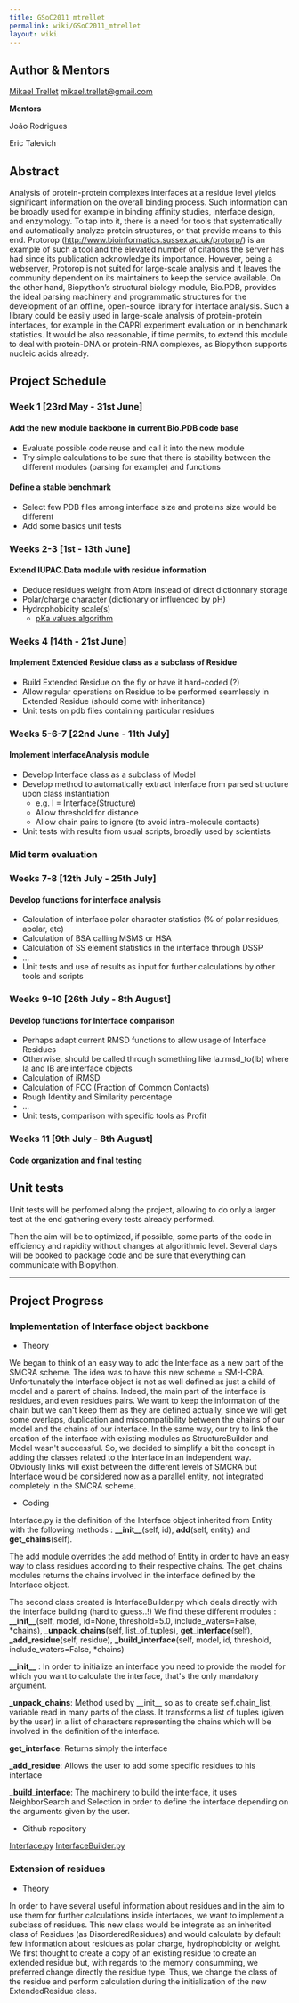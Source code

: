 ```yaml
---
title: GSoC2011 mtrellet
permalink: wiki/GSoC2011_mtrellet
layout: wiki
---
```


Author & Mentors
----------------

[Mikael Trellet](User%3AMtrellet "wikilink") mikael.trellet@gmail.com

**Mentors**

  
João Rodrigues

Eric Talevich

Abstract
--------

Analysis of protein-protein complexes interfaces at a residue level
yields significant information on the overall binding process. Such
information can be broadly used for example in binding affinity studies,
interface design, and enzymology. To tap into it, there is a need for
tools that systematically and automatically analyze protein structures,
or that provide means to this end. Protorop
(http://www.bioinformatics.sussex.ac.uk/protorp/) is an example of such
a tool and the elevated number of citations the server has had since its
publication acknowledge its importance. However, being a webserver,
Protorop is not suited for large-scale analysis and it leaves the
community dependent on its maintainers to keep the service available. On
the other hand, Biopython’s structural biology module, Bio.PDB, provides
the ideal parsing machinery and programmatic structures for the
development of an offline, open-source library for interface analysis.
Such a library could be easily used in large-scale analysis of
protein-protein interfaces, for example in the CAPRI experiment
evaluation or in benchmark statistics. It would be also reasonable, if
time permits, to extend this module to deal with protein-DNA or
protein-RNA complexes, as Biopython supports nucleic acids already.

Project Schedule
----------------

### Week 1 \[23rd May - 31st June\]

#### Add the new module backbone in current Bio.PDB code base

-   Evaluate possible code reuse and call it into the new module
-   Try simple calculations to be sure that there is stability between
    the different modules (parsing for example) and functions

#### Define a stable benchmark

-   Select few PDB files among interface size and proteins size would be
    different
-   Add some basics unit tests

### Weeks 2-3 \[1st - 13th June\]

#### Extend IUPAC.Data module with residue information

-   Deduce residues weight from Atom instead of direct dictionnary
    storage
-   Polar/charge character (dictionary or influenced by pH)
-   Hydrophobicity scale(s)
    -   [pKa values
        algorithm](http://www3.interscience.wiley.com/journal/112117957/abstract)

### Weeks 4 \[14th - 21st June\]

#### Implement Extended Residue class as a subclass of Residue

-   Build Extended Residue on the fly or have it hard-coded (?)
-   Allow regular operations on Residue to be performed seamlessly in
    Extended Residue (should come with inheritance)
-   Unit tests on pdb files containing particular residues

### Weeks 5-6-7 \[22nd June - 11th July\]

#### Implement InterfaceAnalysis module

-   Develop Interface class as a subclass of Model
-   Develop method to automatically extract Interface from parsed
    structure upon class instantiation
    -   e.g. I = Interface(Structure)
    -   Allow threshold for distance
    -   Allow chain pairs to ignore (to avoid intra-molecule contacts)
-   Unit tests with results from usual scripts, broadly used by
    scientists

### Mid term evaluation

### Weeks 7-8 \[12th July - 25th July\]

#### Develop functions for interface analysis

-   Calculation of interface polar character statistics (% of polar
    residues, apolar, etc)
-   Calculation of BSA calling MSMS or HSA
-   Calculation of SS element statistics in the interface through DSSP
-   ...
-   Unit tests and use of results as input for further calculations by
    other tools and scripts

### Weeks 9-10 \[26th July - 8th August\]

#### Develop functions for Interface comparison

-   Perhaps adapt current RMSD functions to allow usage of Interface
    Residues
-   Otherwise, should be called through something like Ia.rmsd\_to(Ib)
    where Ia and IB are interface objects
-   Calculation of iRMSD
-   Calculation of FCC (Fraction of Common Contacts)
-   Rough Identity and Similarity percentage
-   ...
-   Unit tests, comparison with specific tools as Profit

### Weeks 11 \[9th July - 8th August\]

#### Code organization and final testing

Unit tests
----------

Unit tests will be perfomed along the project, allowing to do only a
larger test at the end gathering every tests already performed.

Then the aim will be to optimized, if possible, some parts of the code
in efficiency and rapidity without changes at algorithmic level. Several
days will be booked to package code and be sure that everything can
communicate with Biopython.

------------------------------------------------------------------------

Project Progress
----------------

### Implementation of Interface object backbone

-   Theory

We began to think of an easy way to add the Interface as a new part of
the SMCRA scheme. The idea was to have this new scheme = SM-I-CRA.
Unfortunately the Interface object is not as well defined as just a
child of model and a parent of chains. Indeed, the main part of the
interface is residues, and even residues pairs. We want to keep the
information of the chain but we can't keep them as they are defined
actually, since we will get some overlaps, duplication and
miscompatibility between the chains of our model and the chains of our
interface. In the same way, our try to link the creation of the
interface with existing modules as StructureBuilder and Model wasn't
successful. So, we decided to simplify a bit the concept in adding the
classes related to the Interface in an independent way. Obviously links
will exist between the different levels of SMCRA but Interface would be
considered now as a parallel entity, not integrated completely in the
SMCRA scheme.

-   Coding

Interface.py is the definition of the Interface object inherited from
Entity with the following methods : **\_\_init\_\_**(self, id),
**add**(self, entity) and **get\_chains**(self).

The add module overrides the add method of Entity in order to have an
easy way to class residues according to their respective chains. The
get\_chains modules returns the chains involved in the interface defined
by the Interface object.

The second class created is InterfaceBuilder.py which deals directly
with the interface building (hard to guess..!) We find these different
modules : **\_\_init\_\_**(self, model, id=None, threshold=5.0,
include\_waters=False, \*chains), **\_unpack\_chains**(self,
list\_of\_tuples), **get\_interface**(self), **\_add\_residue**(self,
residue), **\_build\_interface**(self, model, id, threshold,
include\_waters=False, \*chains)

**\_\_init\_\_** : In order to initialize an interface you need to
provide the model for which you want to calculate the interface, that's
the only mandatory argument.

**\_unpack\_chains**: Method used by \_\_init\_\_ so as to create
self.chain\_list, variable read in many parts of the class. It
transforms a list of tuples (given by the user) in a list of characters
representing the chains which will be involved in the definition of the
interface.

**get\_interface**: Returns simply the interface

**\_add\_residue**: Allows the user to add some specific residues to his
interface

**\_build\_interface**: The machinery to build the interface, it uses
NeighborSearch and Selection in order to define the interface depending
on the arguments given by the user.

-   Github repository

[Interface.py](https://github.com/mtrellet/biopython/commit/4cfa4359d0f927609c076ed7b66f37add5aabdfb)
[InterfaceBuilder.py](https://github.com/mtrellet/biopython/commit/194efe37ac8f88d688e0cf528f1fb896c8441866)

### Extension of residues

-   Theory

In order to have several useful information about residues and in the
aim to use them for further calculations inside interfaces, we want to
implement a subclass of residues. This new class would be integrate as
an inherited class of Residues (as DisorderedResidues) and would
calculate by default few information about residues as polar charge,
hydrophobicity or weight. We first thought to create a copy of an
existing residue to create an extended residue but, with regards to the
memory consumming, we preferred change directly the residue type. Thus,
we change the class of the residue and perform calculation during the
initialization of the new ExtendedResidue class.
